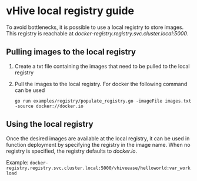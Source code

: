 # vHive local registry guide

To avoid bottlenecks, it is possible to use a local registry to store images. This registry is reachable at *docker-registry.registry.svc.cluster.local:5000*.

## Pulling images to the local registry

1. Create a txt file containing the images that need to be pulled to the local registry

2. Pull the images to the local registry. For docker the following command can be used

   `go run examples/registry/populate_registry.go -imageFile images.txt -source docker://docker.io`

## Using the local registry

Once the desired images are available at the local registry, it can be used in function deployment by specifying the registry in the image name. When no registry is specified, the registry defaults to *docker.io*.

Example: `docker-registry.registry.svc.cluster.local:5000/vhiveease/helloworld:var_workload`

